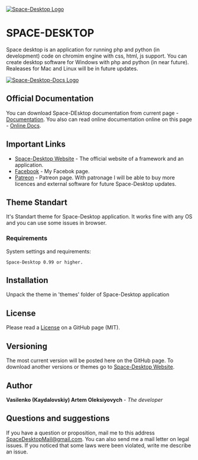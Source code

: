 [![Space-Desktop Logo](https://www.space-desktop.com//logo-github.png)](https://www.space-desktop.com)

# SPACE-DESKTOP

Space desktop is an application for running php and python (in development) code on chromim engine with css, html, js support. You can create desktop software for Windows with php and python (in near future). Realeases for Mac and Linux will be in future updates.

[![Space-Desktop-Docs Logo](https://www.space-desktop.com//logo-docs.png)](https://github.com/AutumnWohlen/Space-Desktop-Docs)

## Official Documentation

You can download Space-DEsktop documentation from current page - [Documentation](https://github.com/AutumnWohlen/Space-Desktop-Docs).
You also can read online documentation online on this page - [Online Docs](http://space-desktop.com/documentation/).

## Important Links

* [Space-Desktop Website](https://www.space-desktop.com) - The official website of a framework and an application.
* [Facebook](https://www.facebook.com/Space-Desktop-2317974875140362) - My Facebok page.
* [Patreon](https://www.patreon.com/SpaceDesktop) - Patreon page. With patronage I will be able to buy more licences and external software for future Space-Desktop updates.

## Theme Standart

It's Standart theme for Space-Desktop application. It works fine with any OS and you can use some issues in browser.

### Requirements

System settings and requirements:

```
Space-Desktop 0.99 or higher.
```

## Installation

Unpack the theme in 'themes' folder of Space-Desktop application

## License

Please read a [License](https://github.com/AutumnWohlen/Space-Desktop-Theme-Standart/blob/master/LICENSE) on a GitHub page (MIT).

## Versioning

The most current version will be posted here on the GitHub page.
To download another versions or themes go to [Space-Desktop Website](https://www.space-desktop.com).

## Author

**Vasilenko (Kaydalovskiy) Artem Oleksiyovych** - *The developer*

## Questions and suggestions

If you have a question or proposition, mail me to this address [SpaceDesktopMail@gmail.com](SpaceDesktopMail@gmail.com).
You can also send me a mail letter on legal issues. If you noticed that some laws were been violated, write me describe an issue.
